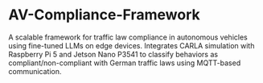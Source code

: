 # AV-Compliance-Framework
A scalable framework for traffic law compliance in autonomous vehicles using fine-tuned LLMs on edge devices. Integrates CARLA simulation with Raspberry Pi 5 and Jetson Nano P3541 to classify behaviors as compliant/non-compliant with German traffic laws using MQTT-based communication.
